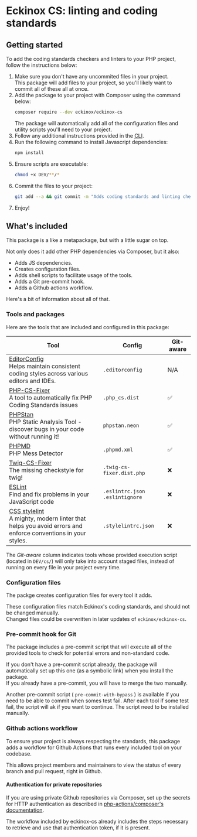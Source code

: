# Eckinox CS: linting and coding standards

## Getting started
To add the coding standards checkers and linters to your PHP project, follow the instructions below:

1. Make sure you don't have any uncommited files in your project.  
   This package will add files to your project, so you'll likely want to commit all of these all at once.
1. Add the package to your project with Composer using the command below:
   ```bash
   composer require --dev eckinox/eckinox-cs
   ```
   The package will automatically add all of the configuration files and utility scripts you'll need to your project.
1. Follow any additional instructions provided in the <abbr title="Command Line Interface">CLI</abbr>.
1. Run the following command to install Javascript dependencies:
   ```bash
   npm install
   ```
1. Ensure scripts are executable:
   ```bash
   chmod +x DEV/**/*
   ```
1. Commit the files to your project:
   ```bash
   git add --a && git commit -m "Adds coding standards and linting checks via eckinox/eckinox-cs"
   ```
1. Enjoy!

## What's included
This package is a like a metapackage, but with a little sugar on top.  

Not only does it add other PHP dependencies via Composer, but it also:
- Adds JS dependencies.
- Creates configuration files.
- Adds shell scripts to facilitate usage of the tools.
- Adds a Git pre-commit hook.
- Adds a Github actions workflow.

Here's a bit of information about all of that.

### Tools and packages
Here are the tools that are included and configured in this package:

| Tool                                                                                                                                  | Config                           | Git-aware   |
|---------------------------------------------------------------------------------------------------------------------------------------|----------------------------------|-------------|
| [EditorConfig](https://editorconfig.org/)<br>Helps maintain consistent coding styles across various editors and IDEs.                 | `.editorconfig`                  | N/A         |
| [PHP-CS-Fixer](https://github.com/FriendsOfPHP/PHP-CS-Fixer)<br>A tool to automatically fix PHP Coding Standards issues               | `.php_cs.dist`                   | ✅           |
| [PHPStan](https://phpstan.org/)<br>PHP Static Analysis Tool - discover bugs in your code without running it!                          | `phpstan.neon`                   | ✅           |
| [PHPMD](https://phpmd.org/)<br>PHP Mess Detector                                                                                      | `.phpmd.xml`                     | ✅           |
| [Twig-CS-Fixer](https://github.com/VincentLanglet/Twig-CS-Fixer)<br>The missing checkstyle for twig!                                  | `.twig-cs-fixer.dist.php`        | ❌           |
| [ESLint](https://eslint.org/)<br>Find and fix problems in your JavaScript code                                                        | `.eslintrc.json` `.eslintignore` | ❌           |
| [CSS stylelint](https://stylelint.io/)<br>A mighty, modern linter that helps you avoid errors and enforce conventions in your styles. | `.stylelintrc.json`              | ❌           |

The _Git-aware_ column indicates tools whose provided execution script (located in `DEV/cs/`) will only take into account staged files, instead of running on every file in your project every time.

### Configuration files
The packge creates configuration files for every tool it adds.

These configuration files match Eckinox's coding standards, and should not be changed manually.  
Changed files could be overwritten in later updates of `eckinox/eckinox-cs`.

### Pre-commit hook for Git
The package includes a pre-commit script that will execute all of the provided tools to check for potential errors and non-standard code.

If you don't have a pre-commit script already, the package will automatically set up this one (as a symbolic link) when you install the package.  
If you already have a pre-commit, you will have to merge the two manually.

Another pre-commit script ( `pre-commit-with-bypass` ) is available if you need to be able to commit when somes test fail. After each tool if some test fail, the script will ak if you want to continue. The script need to be installed manually.

### Github actions workflow
To ensure your project is always respecting the standards, this package adds a workflow for Github Actions that runs every included tool on your codebase.

This allows project members and maintainers to view the status of every branch and pull request, right in Github.

#### Authentication for private repositories
If you are using private Github repositories via Composer, set up the secrets for HTTP authentication as described in [php-actions/composer's documentation](https://github.com/php-actions/composer#http-basic-authentication). 

The workflow included by eckinox-cs already includes the steps necessary to retrieve and use that authentication token, if it is present.
